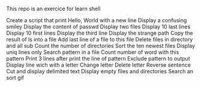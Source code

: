 This repo is an exercice for learn shell

Create a script that print Hello, World with a new line
Display a confusing smiley
Display the content of passwd
Display two files
Display 10 last lines
Display 10 first lines
Display the third line
Display the strange path
Copy the result of ls into a file
Add last line of a file to this file
Delete files in directory and all sub
Count the number of directories
Sort the ten newest files
Display uniq lines only
Search pattern in a file
Count number of word with this pattern
Print 3 lines after print the line of pattern
Exclude pattern to output
Display line wich with a letter
Change letter
Delete letter
Reverse sentence
Cut and display delimited text
Display empty files and directories
Search an sort gif
